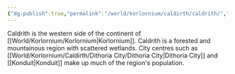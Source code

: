 ```yaml
---
{"dg-publish":true,"permalink":"/world/korlornium/caldirth/caldrith/","created":"2025-02-25T19:24:09.367-07:00"}
---
```


Caldrith is the western side of the continent of [[World/Korlornium/Korlornium\|Korlornium]].  Caldrith is a forested and mountainous region with scattered wetlands. City centres such as [[World/Korlornium/Caldirth/Dithoria City/Dithoria City\|Dithoria City]] and [[Konduit\|Konduit]] make up much of the region's population.